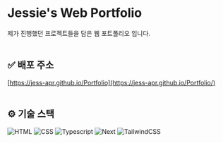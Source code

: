 # Jessie's Web Portfolio

제가 진행했던 프로젝트들을 담은 웹 포트폴리오 입니다.<br/><br/>

## ✅ 배포 주소

[https://jess-apr.github.io/Portfolio](https://jess-apr.github.io/Portfolio/)
<br/>
<br/>

## ⚙️ 기술 스택

![HTML](https://img.shields.io/badge/html-E34F26?style=for-the-badge&logo=html5&logoColor=white)
![CSS](https://img.shields.io/badge/css-1572B6?style=for-the-badge&logo=css3&logoColor=white)
![Typescript](https://img.shields.io/badge/TypeScript-3178C6?style=for-the-badge&logo=typescript&logoColor=white)
![Next](https://img.shields.io/badge/Next.js-000000?style=for-the-badge&logo=nextdotjs)
![TailwindCSS](https://img.shields.io/badge/tailwind%20css-06B6D4?style=for-the-badge&logo=tailwindcss&logoColor=white)
<br/>
<br/>
